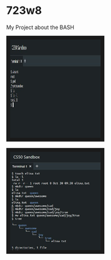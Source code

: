 # 723w8
My Project about the BASH

<a href="https://www.youtube.com/watch?v=Q6uEJkCkSco&feature=youtu.be"><img src="https://raw.githubusercontent.com/sermulisss/723w8/master/bash1.jpg" 
alt="KODS" width="240" height="260" border="10" /></a>

<a href="https://www.youtube.com/watch?v=MfjhWGtkin0&feature=youtu.be"><img src="https://raw.githubusercontent.com/sermulisss/723w8/master/bash2.jpg" 
alt="KODS2" width="240" height="260" border="10" /></a>
